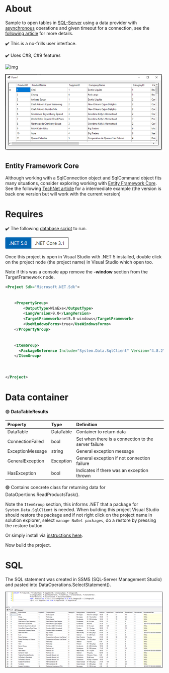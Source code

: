 ﻿# About

Sample to open tables in [SQL-Server](https://docs.microsoft.com/en-us/sql/?view=sql-server-ver15) using a data provider 
with [asynchronous](https://docs.microsoft.com/en-us/dotnet/csharp/programming-guide/concepts/async/) operations and given timeout for a connection, see the [following article](https://social.technet.microsoft.com/wiki/contents/articles/54260.sql-server-freezes-when-connecting-c.aspx) for more details.

:heavy_check_mark: This is a no-frills user interface.

:heavy_check_mark: Uses C#8, C#9 features

![img](https://img.shields.io/badge/Karen%20Payne-MVP-lightgrey)

![screen](assets/f1.png)

## Entity Framework Core

Although working with a SqlConnection object and SqlCommand object fits many situations, consider exploring working with [Entity Framework Core](https://docs.microsoft.com/en-us/ef/core/). See the following [TechNet article](https://social.technet.microsoft.com/wiki/contents/articles/53881.entity-framework-core-3-projections.aspx) for a intermediate example (the version is back one version but will work with the current version)


# Requires 

:heavy_check_mark: The following [database script](https://gist.github.com/karenpayneoregon/9bdf1a7d5310ac1d562b2326d79d6038) to run.

![net5](assets/Versions.png)

Once this project is open in Visual Studio with .NET 5 installed, double click on the project 
node (the project name) in Visual Studio which open too.

Note if this was a console app remove the **-window** section from the TargetFramework node.


```xml
<Project Sdk="Microsoft.NET.Sdk">


	<PropertyGroup>
		<OutputType>WinExe</OutputType>
		<LangVersion>9.0</LangVersion>
		<TargetFramework>net5.0-windows</TargetFramework>
		<UseWindowsForms>true</UseWindowsForms>
	</PropertyGroup>


	<ItemGroup>
	  <PackageReference Include="System.Data.SqlClient" Version="4.8.2" />
	</ItemGroup>



</Project>
```

# Data container

:green_circle:  **DataTableResults**

| Property | Type | Definition
| :---- | :---- | :----
| DataTable | DataTable | Container to return data
| ConnectionFailed | bool | Set when there is a connection to the server failure
| ExceptionMessage | string | General exception message
| GeneralException | Exception | General exception if not connection failure
| HasException | bool | Indicates if there was an exception thrown

:green_circle:  Contains concrete class for returning data for DataOpertions.ReadProductsTask().



Note the `ItemGroup` section, this informs .NET that a package for `System.Data.SqlClient` is needed. When building this project Visual Studio should restore the package and if not
 right click on the project name in solution explorer, select `manage NuGet packages`, do a restore by pressing the restore button.

Or simply install via [instructions here](https://www.nuget.org/packages/System.Data.SqlClient/).

Now build the project.

# SQL

The SQL statement was created in SSMS (SQL-Server Management Studio) and pasted into DataOperations.SelectStatement().

![sql](assets/SQL_Results.png)